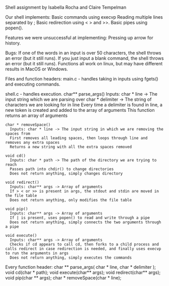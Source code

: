 Shell assignment by Isabella Rocha and Claire Tempelman

Our shell implements:
Basic commands using execvp
Reading multiple lines separated by ;
Basic redirection using < > and >>.
Basic pipes using popen().

Features we were unsuccessful at implementing:
Pressing up arrow for history.

Bugs:
If one of the words in an input is over 50 characters, the shell throws an error (but it still runs).
If you just input a blank command, the shell throws an error (but it still runs).
Functions all work on linux, but may have different results in MacOS or Windows.

Files and function headers:
main.c - handles taking in inputs using fgets() and executing commands.

shell.c - handles execution.
    char** parse_args()
      Inputs: char * line -> The input string which we are parsing over
      char * delimiter -> The string of characters we are looking for in line
      Every time a delimiter is found in line, a new token is created and added to the array of arguments
      This function returns an array of arguments

    char * removeSpace()
      Inputs: char * line -> The input string in which we are removing the spaces from
      First removes all leading spaces, then loops through line and removes any extra spaces
      Returns a new string with all the extra spaces removed

    void cd()
      Inputs: char * path -> The path of the directory we are trying to reach
      Passes path into chdir() to change directories
      Does not return anything, simply changes directory

    void redirect()
      Inputs: char** args -> Array of arguments
      If > < or >> is present in args, the stdout and stdin are moved in the file table
      Does not return anything, only modifies the file table

    void pip()
      Inputs: char** args -> Array of arguments
      If | is present, uses popen() to read and write through a pipe
      Does not return anything, simply connects the two arguments through a pipe

    void execute()
      Inputs: char** args -> Array of arguments
      Checks if cd appears to call cd, then forks to a child process and calls redirect in case redirection is needed, and finally uses execvp to run the arguments in args
      Does not return anything, simply executes the commands

Every function header:
char ** parse_args( char * line, char * delimiter );
void cd(char * path);
void execute(char** args);
void redirect(char** args);
void pip(char ** args);
char * removeSpace(char * line);
